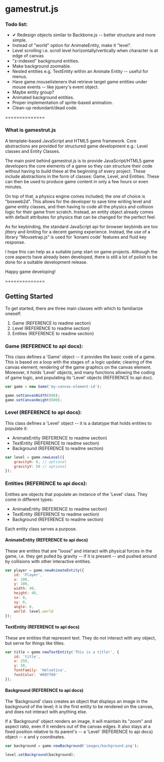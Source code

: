 gamestrut.js
==============

### Todo list:

* &#10004; Redesign objects similar to Backbone.js -- better structure and more simple.
* Instead of "world" option for AnimateEntity, make it "level".
* Level scrolling i.e. scroll level horizontally/vertically when character is at edge of canvas
* "z-indexed" background entities.
* Make background zoomable.
* Nested entities e.g. TextEntity within an Animate Entity -- useful for menus.
* Have game.mouselisteners that retrieve target game entities under mouse events -- like jquery's event object.
* Maybe entity group?
* Animated background entities.
* Proper implementation of sprite-based animation.
* Clean-up redundant/dead code.

==============
### What is gamestrut.js

A template-based JavaScript and HTML5 game framework. Core abstractions are provided for structured game development e.g.: Level classes and Entity Classes. 

The main point behind gamestrut.js is to provide JavaScript/HTML5 game developers the core elements of a game so they can structure their code without having to build these at the beginning of every project. These include abstractions in the form of classes: Game, Level, and Entities. These can then be used to produce game content in only a few hours or even minutes. 

On top of that, a physics engine comes included; the one of choice is "boxweb2d". This allows for the developer to save time writing level and game entity classes, and then having to code all the physics and collision logic for their game from scratch. Instead, an entity object already comes with default attributes for physics that can be changed for the perfect feel. 

As for keybinding, the standard JavaScript api for browser keybinds are too jittery and limiting for a decent gaming experience. Instead, the use of a library "Mousetrap.js" is used for 'konami code' features and fluid key response.

I hope this can help as a suitable jump start on game projects. Although the core aspects have already been developed, there is still a lot of polish to be done for a suitable development release. 

Happy game developing! 

==============
## Getting Started

To get started, there are three main classes with which to familiarize oneself:

1. Game (REFERENCE to readme section)
2. Level (REFERENCE to readme section)
3. Entities (REFERENCE to readme section)

### Game (REFERENCE to api docs):

This class defines a 'Game' object -- it provides the basic code of a game. This is based on a loop with the stages of: a logic update; clearing of the canvas element; rendering of the game graphics on the canvas element. Moreover, it holds 'Level' objects, and many functions allowing the coding of game logic, and populating its 'Level' objects (REFERENCE to api doc).

~~~~ javascript
var game = new Game('my-canvas-element-id');

game.setCanvasWidth(800);
game.setCanvasHeight(600);
~~~~

### Level (REFERENCE to api docs):

This class defines a 'Level' object -- it is a datatype that holds entities to populate it:

* AnimateEntity (REFERENCE to readme section)
* TextEntity (REFERENCE to readme section)
* Background (REFERENCE to readme section)

~~~~ javascript
var level = game.newLevel({
	gravityH: 0, // optional
	gravityV: 58 // optional
});
~~~~

### Entities (REFERENCE to api docs):

Entities are objects that populate an instance of the 'Level' class. They come in different types:

* AnimateEntity (REFERENCE to readme section)
* TextEntity (REFERENCE to readme section)
* Background (REFERENCE to readme section)

Each entity class serves a purpose.

#### AnimateEntity (REFERENCE to api docs)

These are entites that are "loose" and interact with physical forces in the game, i.e. they get pulled by gravity -- if it is present -- and pushed around by collisions with other interactive entities.

~~~~ javascript 
var player = game.newAnimateEntity({
	id: 'Player',
	x: 100,
	y: 100,
	width: 40,
	height: 40,
	sx: 0,
	sy: 0,
	angle: 0, 
	world: level.world
});
~~~~
#### TextEntity (REFERENCE to api docs)

These are entities that represent text. They do not interact with any object, but serve for things like titles. 

~~~~ javascript
var title = game.newTextEntity('This is a title!', {
	id: 'title',
	x: 250,
	y: 50,
	fontFamily: 'Helvetica',
	fontColor: '#00ff00'
});
~~~~

#### Background (REFERENCE to api docs)

The 'Background' class creates an object that displays an image in the background of the level; it is the first entity to be rendered on the canvas, and does not interact with anything else.

If a 'Background' object renders an image, it will maintain its "zoom" and aspect ratio, even if it renders out of the canvas edges. It also stays at a fixed position relative to its parent's -- a 'Level' (REFERENCE to api docs) object -- x and y coordinates.

~~~~ javascript
var background = game.newBackground('images/background.png');

level.setBackground(background);
~~~~
